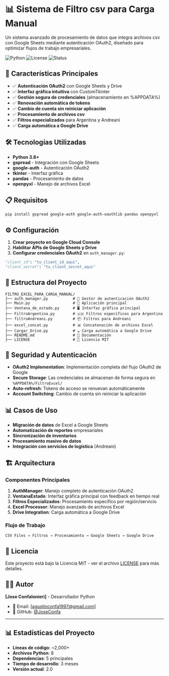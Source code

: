 # 📊 Sistema de Filtro csv para Carga Manual

Un sistema avanzado de procesamiento de datos que integra archivos csv con Google Sheets mediante autenticación OAuth2, diseñado para optimizar flujos de trabajo empresariales.

![Python](https://img.shields.io/badge/Python-3.8+-blue)
![License](https://img.shields.io/badge/License-MIT-green)
![Status](https://img.shields.io/badge/Status-En%20Desarrollo-yellow)

## 🚀 Características Principales

- ✅ **Autenticación OAuth2** con Google Sheets y Drive
- ✅ **Interfaz gráfica intuitiva** con CustomTkinter
- ✅ **Gestión segura de credenciales** (almacenamiento en %APPDATA%)
- ✅ **Renovación automática de tokens**
- ✅ **Cambio de cuenta sin reiniciar aplicación**
- ✅ **Procesamiento de archivos csv**
- ✅ **Filtros especializados** para Argentina y Andreani
- ✅ **Carga automática a Google Drive**

## 🛠️ Tecnologías Utilizadas

- **Python 3.8+**
- **gspread** - Integración con Google Sheets
- **google-auth** - Autenticación OAuth2
- **tkinter** - Interfaz gráfica
- **pandas** - Procesamiento de datos
- **openpyxl** - Manejo de archivos Excel

## 📋 Requisitos

```bash
pip install gspread google-auth google-auth-oauthlib pandas openpyxl
```

## ⚙️ Configuración

1. **Crear proyecto en Google Cloud Console**
2. **Habilitar APIs de Google Sheets y Drive**
3. **Configurar credenciales OAuth2** en `auth_manager.py`:

```python
"client_id": "tu_client_id_aqui",
"client_secret": "tu_client_secret_aqui"
```

## 📁 Estructura del Proyecto

```
FILTRO_EXCEL_PARA_CARGA_MANUAL/
├── auth_manager.py           # 🔐 Gestor de autenticación OAuth2
├── Main.py                   # 🚀 Aplicación principal
├── Ventana_de_estado.py      # 🖥️ Interfaz gráfica principal
├── FiltroArgentina.py        # 🇦🇷 Filtros específicos para Argentina
├── filtroAndreani.py         # 📦 Filtros para Andreani
├── excel_concat.py           # 📊 Concatenación de archivos Excel
├── Cargar_Drive.py           # ☁️ Carga automática a Google Drive
├── README.md                 # 📖 Documentación
├── LICENSE                   # 📄 Licencia MIT
```

## 🔐 Seguridad y Autenticación

- **OAuth2 Implementation**: Implementación completa del flujo OAuth2 de Google
- **Secure Storage**: Las credenciales se almacenan de forma segura en `%APPDATA%/FiltroExcel/`
- **Auto-refresh**: Tokens de acceso se renuevan automáticamente
- **Account Switching**: Cambio de cuenta sin reiniciar la aplicación

## 📊 Casos de Uso

- **Migración de datos** de Excel a Google Sheets
- **Automatización de reportes** empresariales
- **Sincronización de inventarios**
- **Procesamiento masivo de datos**
- **Integración con servicios de logística** (Andreani)

## 🏗️ Arquitectura

### Componentes Principales

1. **AuthManager**: Manejo completo de autenticación OAuth2
2. **VentanaEstado**: Interfaz gráfica principal con feedback en tiempo real
3. **Filtros Especializados**: Procesamiento específico por región/servicio
4. **Excel Processor**: Manejo avanzado de archivos Excel
5. **Drive Integration**: Carga automática a Google Drive

### Flujo de Trabajo

```
CSV Files → Filtros → Procesamiento → Google Sheets → Google Drive
```

## 📝 Licencia

Este proyecto está bajo la Licencia MIT - ver el archivo [LICENSE](LICENSE) para más detalles.

## 👨‍💻 Autor

**[Jose Confalonieri]** - Desarrollador Python

- 📧 Email: [agustinconfa1997@gmail.com]
- 🐙 GitHub: [@JoseConfa](https://github.com/JoseConfa)

---

## 📊 Estadísticas del Proyecto

- **Líneas de código**: ~2,000+
- **Archivos Python**: 8
- **Dependencias**: 5 principales
- **Tiempo de desarrollo**: 3 meses
- **Versión actual**: 2.0
